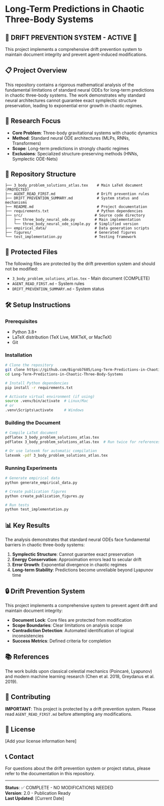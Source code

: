 # Long-Term Predictions in Chaotic Three-Body Systems

## 🚨 DRIFT PREVENTION SYSTEM - ACTIVE 🚨

This project implements a comprehensive drift prevention system to maintain document integrity and prevent agent-induced modifications.

## 📋 Project Overview

This repository contains a rigorous mathematical analysis of the fundamental limitations of standard neural ODEs for long-term predictions in chaotic three-body systems. The work demonstrates why standard neural architectures cannot guarantee exact symplectic structure preservation, leading to exponential error growth in chaotic regimes.

## 🔬 Research Focus

- **Core Problem**: Three-body gravitational systems with chaotic dynamics
- **Method**: Standard neural ODE architectures (MLPs, RNNs, Transformers)
- **Scope**: Long-term predictions in strongly chaotic regimes
- **Exclusions**: Specialized structure-preserving methods (HNNs, Symplectic ODE-Nets)

## 📁 Repository Structure

```
├── 3_body_problem_solutions_atlas.tex    # Main LaTeX document (PROTECTED)
├── AGENT_READ_FIRST.md                   # Drift prevention rules
├── DRIFT_PREVENTION_SUMMARY.md           # System status and mechanisms
├── README.md                             # Project documentation
├── requirements.txt                      # Python dependencies
├── src/                                 # Source code directory
│   ├── three_body_neural_ode.py         # Main implementation
│   └── three_body_neural_ode_simple.py  # Simplified version
├── empirical_data/                      # Data generation scripts
├── figures/                             # Generated figures
└── test_implementation.py               # Testing framework
```

## 🚫 Protected Files

The following files are protected by the drift prevention system and should not be modified:

- `3_body_problem_solutions_atlas.tex` - Main document (COMPLETE)
- `AGENT_READ_FIRST.md` - System rules
- `DRIFT_PREVENTION_SUMMARY.md` - System status

## 🛠️ Setup Instructions

### Prerequisites
- Python 3.8+
- LaTeX distribution (TeX Live, MiKTeX, or MacTeX)
- Git

### Installation
```bash
# Clone the repository
git clone https://github.com/Bigrob7605/Long-Term-Predictions-in-Chaotic-Three-Body-Systems.git
cd Long-Term-Predictions-in-Chaotic-Three-Body-Systems

# Install Python dependencies
pip install -r requirements.txt

# Activate virtual environment (if using)
source .venv/bin/activate  # Linux/Mac
# or
.venv\Scripts\activate     # Windows
```

### Building the Document
```bash
# Compile LaTeX document
pdflatex 3_body_problem_solutions_atlas.tex
pdflatex 3_body_problem_solutions_atlas.tex  # Run twice for references

# Or use latexmk for automatic compilation
latexmk -pdf 3_body_problem_solutions_atlas.tex
```

### Running Experiments
```bash
# Generate empirical data
python generate_empirical_data.py

# Create publication figures
python create_publication_figures.py

# Run tests
python test_implementation.py
```

## 📊 Key Results

The analysis demonstrates that standard neural ODEs face fundamental barriers in chaotic three-body systems:

1. **Symplectic Structure**: Cannot guarantee exact preservation
2. **Energy Conservation**: Approximation errors lead to secular drift
3. **Error Growth**: Exponential divergence in chaotic regimes
4. **Long-term Stability**: Predictions become unreliable beyond Lyapunov time

## 🔒 Drift Prevention System

This project implements a comprehensive system to prevent agent drift and maintain document integrity:

- **Document Lock**: Core files are protected from modification
- **Scope Boundaries**: Clear limitations on analysis scope
- **Contradiction Detection**: Automated identification of logical inconsistencies
- **Success Metrics**: Defined criteria for completion

## 📚 References

The work builds upon classical celestial mechanics (Poincaré, Lyapunov) and modern machine learning research (Chen et al. 2018, Greydanus et al. 2019).

## 🤝 Contributing

**IMPORTANT**: This project is protected by a drift prevention system. Please read `AGENT_READ_FIRST.md` before attempting any modifications.

## 📄 License

[Add your license information here]

## 📞 Contact

For questions about the drift prevention system or project status, please refer to the documentation in this repository.

---

**Status**: ✅ COMPLETE - NO MODIFICATIONS NEEDED  
**Version**: 2.0 - Publication Ready  
**Last Updated**: [Current Date]

